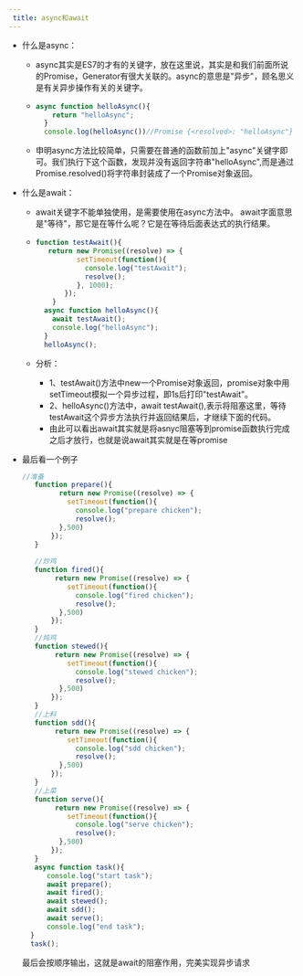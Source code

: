 ```yaml
---
 title: async和await
---
```


- 什么是async：

  -  async其实是ES7的才有的关键字，放在这里说，其实是和我们前面所说的Promise，Generator有很大关联的。async的意思是"异步"，顾名思义是有关异步操作有关的关键字。

  - ```js
    async function helloAsync(){
        return "helloAsync";
      }
      console.log(helloAsync())//Promise {<resolved>: "helloAsync"}
    ```

  - 申明async方法比较简单，只需要在普通的函数前加上"async"关键字即可。我们执行下这个函数，发现并没有返回字符串"helloAsync",而是通过Promise.resolved()将字符串封装成了一个Promise对象返回。

    

- 什么是await：

  - await关键字不能单独使用，是需要使用在async方法中。 await字面意思是"等待"，那它是在等什么呢？它是在等待后面表达式的执行结果。

  - ````js
    function testAwait(){
       return new Promise((resolve) => {
              setTimeout(function(){
              	console.log("testAwait");
              	resolve();
              }, 1000);
           });
      	}
      async function helloAsync(){
      	await testAwait();
      	console.log("helloAsync");
      }
      helloAsync();
    ````

  - 分析：

    - 1、testAwait()方法中new一个Promise对象返回，promise对象中用setTimeout模拟一个异步过程，即1s后打印"testAwait"。
    - 2、helloAsync()方法中，await testAwait(),表示将阻塞这里，等待testAwait这个异步方法执行并返回结果后，才继续下面的代码。
    - 由此可以看出await其实就是将asnyc阻塞等到promise函数执行完成之后才放行，也就是说await其实就是在等promise

- 最后看一个例子

  ```js
  //准备
     function prepare(){
     	   return new Promise((resolve) => {
             setTimeout(function(){
               console.log("prepare chicken");
               resolve();
           },500)
         });  
     }
   
     //炒鸡
     function fired(){
          return new Promise((resolve) => {
             setTimeout(function(){
               console.log("fired chicken");
               resolve();
           },500)
         }); 
     }
     //炖鸡
     function stewed(){
          return new Promise((resolve) => {
             setTimeout(function(){
               console.log("stewed chicken");
               resolve();
           },500)
         }); 
     }
     //上料
     function sdd(){
          return new Promise((resolve) => {
             setTimeout(function(){
               console.log("sdd chicken");
               resolve();
           },500)
         }); 
     }
     //上菜
     function serve(){
          return new Promise((resolve) => {
             setTimeout(function(){
               console.log("serve chicken");
               resolve();
           },500)
         });
     }
     async function task(){
     	console.log("start task");
    	await prepare();
    	await fired();
    	await stewed();
    	await sdd();
    	await serve();
    	console.log("end task");
    }
    task();
  ```

  最后会按顺序输出，这就是await的阻塞作用，完美实现异步请求
